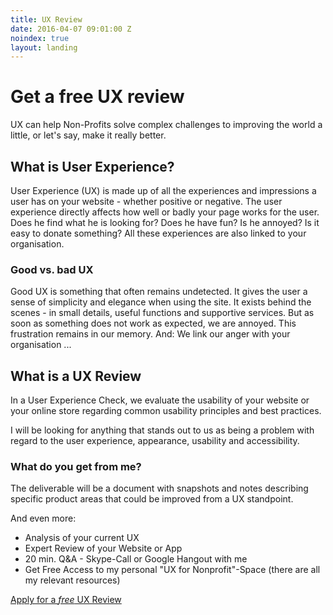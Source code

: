```yaml
---
title: UX Review
date: 2016-04-07 09:01:00 Z
noindex: true
layout: landing
---
```


# Get a free UX review

<p class="lead">UX can help Non-Profits solve complex challenges to improving the world a little, or let's say, make it really better.</p>

## What is User Experience?
User Experience (UX) is made up of all the experiences and impressions a user has on your website - whether positive or negative.
The user experience directly affects how well or badly your page works for the user. Does he find what he is looking for? Does he have fun? Is he annoyed? Is it easy to donate something? All these experiences are also linked to your organisation.

### Good vs. bad UX
Good UX is something that often remains undetected. It gives the user a sense of simplicity and elegance when using the site. It exists behind the scenes - in small details, useful functions and supportive services.
But as soon as something does not work as expected, we are annoyed. This frustration remains in our memory. And: We link our anger with your organisation ...

## What is a UX Review
In a User Experience Check, we evaluate the usability of your website or your online store regarding common usability principles and best practices.

I will be looking for anything that stands out to us as being a problem with regard to the user experience, appearance, usability and accessibility.

### What do you get from me?
The deliverable will be a document with snapshots and notes describing specific product areas that could be improved from a UX standpoint.

And even more:
<ul class="hug">
<li>Analysis of your current UX</li>
<li>Expert Review of your Website or App</li>
<li>20 min. Q&A - Skype-Call or Google Hangout with me</li>
<li>Get Free Access to my personal "UX for Nonprofit"-Space (there are all my relevant resources)</li>
</ul>

<a href="#" target="_blank" class="btn btn-primary">Apply for a <i>free</i> UX Review</a>